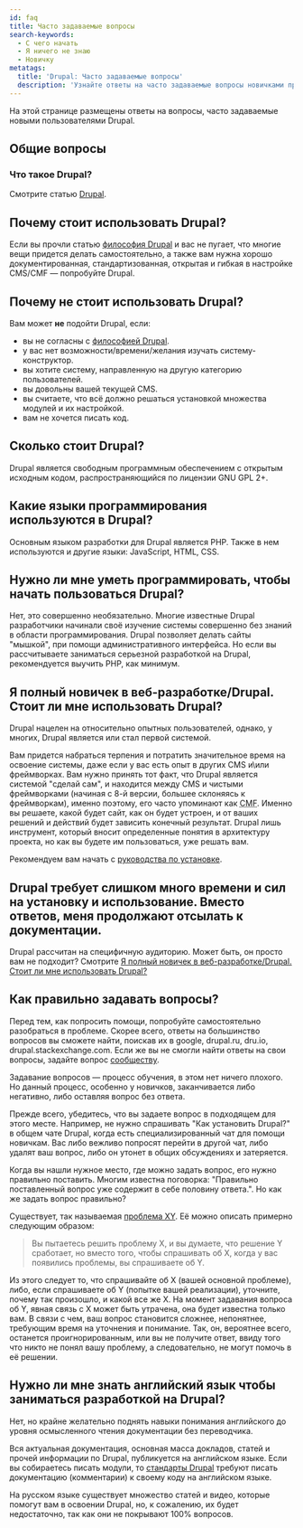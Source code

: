 ```yaml
---
id: faq
title: Часто задаваемые вопросы
search-keywords:
  - С чего начать
  - Я ничего не знаю
  - Новичку
metatags:
  title: 'Drupal: Часто задаваемые вопросы'
  description: 'Узнайте ответы на часто задаваемые вопросы новичками при изучении Drupal.'
---
```


На этой странице размещены ответы на вопросы, часто задаваемые новыми пользователями Drupal.

## Общие вопросы

### Что такое Drupal?

Смотрите статью [Drupal](drupal.md).

## Почему стоит использовать Drupal?

Если вы прочли статью [философия Drupal](the-drupal-way.md) и вас не пугает, что многие вещи придется делать самостоятельно, а также вам нужна хорошо документированная, стандартизованная, открытая и гибкая в настройке CMS/CMF — попробуйте Drupal.

## Почему не стоит использовать Drupal?

Вам может **не** подойти Drupal, если:

 * вы не согласны c [философией Drupal](the-drupal-way.md).
 * у вас нет возможности/времени/желания изучать систему-конструктор.
 * вы хотите систему, направленную на другую категорию пользователей.
 * вы довольны вашей текущей CMS.
 * вы считаете, что всё должно решаться установкой множества модулей и их настройкой.
 * вам не хочется писать код.

## Сколько стоит Drupal?

Drupal является свободным программным обеспечением с открытым исходным кодом, распространяющийся по лицензии GNU GPL 2+.

## Какие языки программирования используются в Drupal?

Основным языком разработки для Drupal является PHP. Также в нем используются и другие языки: JavaScript, HTML, CSS.

## Нужно ли мне уметь программировать, чтобы начать пользоваться Drupal?

Нет, это совершенно необязательно. Многие известные Drupal разработчики начинали своё изучение системы совершенно без знаний в области программирования. Drupal позволяет делать сайты "мышкой", при помощи административного интерфейса. Но если вы рассчитываете заниматься серьезной разработкой на Drupal, рекомендуется выучить PHP, как минимум.

## Я полный новичек в веб-разработке/Drupal. Стоит ли мне использовать Drupal?

Drupal нацелен на относительно опытных пользователей, однако, у многих, Drupal является или стал первой системой.

Вам придется набраться терпения и потратить значительное время на освоение системы, даже если у вас есть опыт в других CMS и\или фреймворках. Вам нужно принять тот факт, что Drupal является системой "сделай сам", и находится между CMS и чистыми фреймворками (начиная с 8-й версии, большее склоняясь к фреймворкам), именно поэтому, его часто упоминают как <abbr title="Content Management Framework">CMF</abbr>. Именно вы решаете, какой будет сайт, как он будет устроен, и от ваших решений и действий будет зависить конечный результат. Drupal лишь инструмент, который вносит определенные понятия в архитектуру проекта, но как вы будете им пользоваться, уже решать вам.

Рекомендуем вам начать с [руководства по установке](8/installation.md).

## Drupal требует слишком много времени и сил на установку и использование. Вместо ответов, меня продолжают отсылать к документации.

Drupal рассчитан на специфичную аудиторию. Может быть, он просто вам не подходит? Смотрите [Я полный новичек в веб-разработке/Drupal. Стоит ли мне использовать Drupal?](#ya-polnyy-novichek-v-veb-razrabotkedrupal-stoit-li-mne-ispolzovat-drupal)

## Как правильно задавать вопросы?

Перед тем, как попросить помощи, попробуйте самостоятельно разобраться в проблеме. Скорее всего, ответы на большинство вопросов вы сможете найти, поискав их в google, drupal.ru, dru.io, drupal.stackexchange.com. Если же вы не смогли найти ответы на свои вопросы, задайте вопрос [сообществу](community/community-resources.md).

Задавание вопросов — процесс обучения, в этом нет ничего плохого. Но данный процесс, особенно у новичков, заканчивается либо негативно, либо оставляя вопрос без ответа.

Прежде всего, убедитесь, что вы задаете вопрос в подходящем для этого месте. Например, не нужно спрашивать "Как установить Drupal?" в общем чате Drupal, когда есть специализированный чат для помощи новичкам. Вас либо вежливо попросят перейти в другой чат, либо удалят ваш вопрос, либо он утонет в общих обсуждениях и затеряется.

Когда вы нашли нужное место, где можно задать вопрос, его нужно правильно поставить. Многим известна поговорка: "Правильно поставленный вопрос уже содержит в себе половину ответа.". Но как же задать вопрос правильно?

Существует, так называемая [проблема XY](https://en.wikipedia.org/wiki/XY_problem). Её можно описать примерно следующим образом:

> Вы пытаетесь решить проблему X, и вы думаете, что решение Y сработает, но вместо того, чтобы спрашивать об X, когда у вас появились проблемы, вы спрашиваете об Y.

Из этого следует то, что спрашивайте об X (вашей основной проблеме), либо, если спрашиваете об Y (попытке вашей реализации), уточните, почему так произошло, и какой все же X. На момент задавания вопроса об Y, явная связь с X может быть утрачена, она будет известна только вам. В связи с чем, ваш вопрос становится сложнее, непонятнее, требующим время на уточнения и понимание. Так, он, вероятнее всего, останется проигнорированным, или вы не получите ответ, ввиду того что никто не понял вашу проблему, а следовательно, не могут помочь в её решении.

## Нужно ли мне знать английский язык чтобы заниматься разработкой на Drupal?

Нет, но крайне желательно поднять навыки понимания английского до уровня осмысленного чтения документации без переводчика.

Вся актуальная документация, основная масса докладов, статей и прочей информации по Drupal, публикуется на английском языке. Если вы собираетесь писать модули, то [стандарты Drupal](standards/standards.md) требуют писать документацию (комментарии) к своему коду на английском языке.

На русском языке существует множество статей и видео, которые помогут вам в освоении Drupal, но, к сожалению, их будет недостаточно, так как они не покрывают 100% вопросов.
